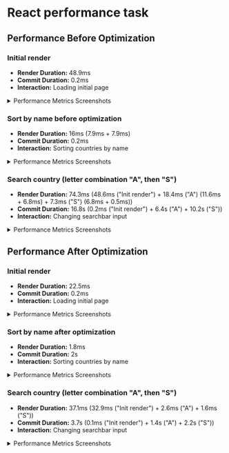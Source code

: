 # React performance task

## Performance Before Optimization

### Initial render

- **Render Duration:** 48.9ms
- **Commit Duration:** 0.2ms
- **Interaction:** Loading initial page

<details>
<summary>Performance Metrics Screenshots</summary>

![Timeline (Interactions)](./public/assets/metrics/initRender_interact.png)
_Timeline (Interactions)_

![Flame Graph](./public/assets/metrics/initRender_flame.png)
_Flame graph_

![Ranked Chart](./public/assets/metrics/initRender_ranked.png)
_Ranked chart_

</details>

### Sort by name before optimization

- **Render Duration:** 16ms (7.9ms + 7.9ms)
- **Commit Duration:** 0.2ms
- **Interaction:** Sorting countries by name

<details>
<summary>Performance Metrics Screenshots</summary>

![Timeline (Interactions)](./public/assets/metrics/sortRender_interact.png)
_Timeline (Interactions)_

![Flame Graph](./public/assets/metrics/sortRender_flame.png)
_Flame graph_

![Ranked Chart](./public/assets/metrics/sortRender_ranked.png)
_Ranked chart_

</details>

### Search country (letter combination "A", then "S")

- **Render Duration:** 74.3ms (48.6ms ("Init render") + 18.4ms ("A") (11.6ms + 6.8ms) + 7.3ms ("S") (6.8ms + 0.5ms))
- **Commit Duration:** 16.8s (0.2ms ("Init render") + 6.4s ("A") + 10.2s ("S"))
- **Interaction:** Changing searchbar input

<details>
<summary>Performance Metrics Screenshots</summary>

![Timeline (Interactions)](./public/assets/metrics/searchRender_interact.png)
_Timeline (Interactions)_

![Flame Graph](./public/assets/metrics/searchRender_flame.png)
_Flame graph_

![Ranked Chart](./public/assets/metrics/searchRender_ranked.png)
_Ranked chart_

</details>

## Performance After Optimization

### Initial render

- **Render Duration:** 22.5ms
- **Commit Duration:** 0.2ms
- **Interaction:** Loading initial page

<details>
<summary>Performance Metrics Screenshots</summary>

![Timeline (Interactions)](./public/assets/metrics/initRender_opti_interact.png)
_Timeline (Interactions)_

![Flame Graph](./public/assets/metrics/initRender_opti_flame.png)
_Flame graph_

![Ranked Chart](./public/assets/metrics/initRender_opti_ranked.png)
_Ranked chart_

</details>

### Sort by name after optimization

- **Render Duration:** 1.8ms
- **Commit Duration:** 2s
- **Interaction:** Sorting countries by name

<details>
<summary>Performance Metrics Screenshots</summary>

![Timeline (Interactions)](./public/assets/metrics/sortRender_opti_interact.png)
_Timeline (Interactions)_

![Flame Graph](./public/assets/metrics/sortRender_opti_flame.png)
_Flame graph_

![Ranked Chart](./public/assets/metrics/sortRender_opti_ranked.png)
_Ranked chart_

</details>

### Search country (letter combination "A", then "S")

- **Render Duration:** 37.1ms (32.9ms ("Init render") + 2.6ms ("A") + 1.6ms ("S"))
- **Commit Duration:** 3.7s (0.1ms ("Init render") + 1.4s ("A") + 2.2s ("S"))
- **Interaction:** Changing searchbar input

<details>
<summary>Performance Metrics Screenshots</summary>

![Timeline (Interactions)](./public/assets/metrics/searchRender_opti_interact.png)
_Timeline (Interactions)_

![Flame Graph](./public/assets/metrics/searchRender_opti_flame.png)
_Flame graph_

![Ranked Chart](./public/assets/metrics/searchRender_opti_ranked.png)
_Ranked chart_

</details>
